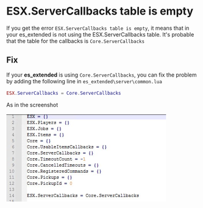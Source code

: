 # ESX.ServerCallbacks table is empty
If you get the error `ESX.ServerCallbacks table is empty`, it means that in your es_extended is not using the ESX.ServerCallbacks table. It's probable that the table for the callbacks is `Core.ServerCallbacks`

## Fix
If your **es_extended** is using `Core.ServerCallbacks`, you can fix the problem by adding the following line in `es_extended\server\common.lua`

``` lua
ESX.ServerCallbacks = Core.ServerCallbacks
```

As in the screenshot <br><br>
![Example](images/server_callbacks.jpg "Example")